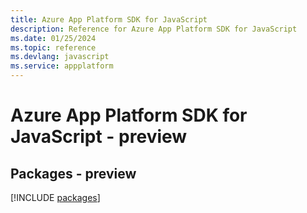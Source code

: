 ```yaml
---
title: Azure App Platform SDK for JavaScript
description: Reference for Azure App Platform SDK for JavaScript
ms.date: 01/25/2024
ms.topic: reference
ms.devlang: javascript
ms.service: appplatform
---
```

# Azure App Platform SDK for JavaScript - preview
## Packages - preview
[!INCLUDE [packages](app-platform-index.md)]